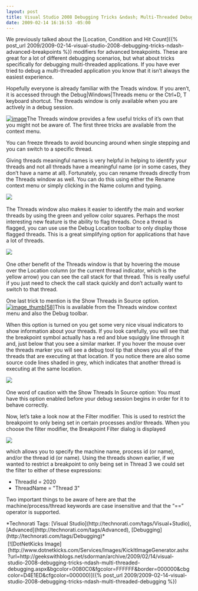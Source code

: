 ```yaml
---
layout: post
title: Visual Studio 2008 Debugging Tricks &ndash; Multi-Threaded Debugging
date: 2009-02-14 16:16:53 -05:00
---
```


We previously talked about the [Location, Condition and Hit Count]({% post_url 2009/2009-02-14-visual-studio-2008-debugging-tricks-ndash-advanced-breakpoints %}) modifiers for advanced breakpoints. These are great for a lot of different debugging scenarios, but what about tricks specifically for debugging multi-threaded applications. If you have ever tried to debug a multi-threaded application you know that it isn’t always the easiest experience. 

Hopefully everyone is already familiar with the Treads window. If you aren’t, it is accessed through the Debug|Windows|Threads menu or the Ctrl+D, T keyboard shortcut. The threads window is only available when you are actively in a debug session.

[![image](http://gwb.blob.core.windows.net/sdorman/WindowsLiveWriter/VisualStudio2008DebuggingTricksMultiThre_D278/image_thumb.png "image")](http://gwb.blob.core.windows.net/sdorman/WindowsLiveWriter/VisualStudio2008DebuggingTricksMultiThre_D278/image_2.png)The Threads window provides a few useful tricks of it’s own that you might not be aware of. The first three tricks are available from the context menu.

You can freeze threads to avoid bouncing around when single stepping and you can switch to a specific thread.

Giving threads meaningful names is very helpful in helping to identify your threads and not all threads have a meaningful name (or in some cases, they don’t have a name at all). Fortunately, you can rename threads directly from the Threads window as well. You can do this using either the Rename context menu or simply clicking in the Name column and typing.

![](http://gwb.blob.core.windows.net/sdorman/WindowsLiveWriter/VisualStudio2008DebuggingTricksMultiThre_D278/080107_2004_NeatNewMult2_3.png)  

The Threads window also makes it easier to identify the main and worker threads by using the green and yellow color squares. Perhaps the most interesting new feature is the ability to flag threads. Once a thread is flagged, you can use use the Debug Location toolbar to only display those flagged threads. This is a great simplifying option for applications that have a lot of threads.

![](http://gwb.blob.core.windows.net/sdorman/WindowsLiveWriter/VisualStudio2008DebuggingTricksMultiThre_D278/image_5.png) 

One other benefit of the Threads window is that by hovering the mouse over the Location column (or the current thread indicator, which is the yellow arrow) you can see the call stack for that thread. This is really useful if you just need to check the call stack quickly and don’t actually want to switch to that thread.

One last trick to mention is the Show Threads in Source option. [![image_thumb[58]](http://gwb.blob.core.windows.net/sdorman/WindowsLiveWriter/VisualStudio2008DebuggingTricksMultiThre_D278/image_thumb58_24496d81-8735-4631-b8b0-198b3a3fa12d.png "image_thumb[58]")](http://gwb.blob.core.windows.net/sdorman/WindowsLiveWriter/VisualStudio2008DebuggingTricksMultiThre_D278/image142.png)This is available from the Threads window context menu and also the Debug toolbar. 

When this option is turned on you get some very nice visual indicators to show information about your threads. If you look carefully, you will see that the breakpoint symbol actually has a red and blue squiggly line through it and, just below that you see a similar marker. If you hover the mouse over the threads marker you will see a debug tool tip that shows you all of the threads that are executing at that location. If you notice there are also some source code lines shaded in grey, which indicates that another thread is executing at the same location. 

![](http://gwb.blob.core.windows.net/sdorman/WindowsLiveWriter/VisualStudio2008DebuggingTricksMultiThre_D278/080107_2004_NeatNewMult1_3.png) 

One word of caution with the Show Threads In Source option: You must have this option enabled before your debug session begins in order for it to behave correctly.

Now, let’s take a look now at the Filter modifier. This is used to restrict the breakpoint to only being set in certain processes and/or threads. When you choose the filter modifier, the Breakpoint Filter dialog is displayed

![](http://gwb.blob.core.windows.net/sdorman/WindowsLiveWriter/VisualStudio2008DebuggingTricksMultiThre_D278/image140_3.png)

which allows you to specify the machine name, process id (or name), and/or the thread id (or name). Using the threads shown earlier, if we wanted to restrict a breakpoint to only being set in Thread 3 we could set the filter to either of these expressions:

*   ThreadId = 2020 
*   ThreadName = "Thread 3"   

Two important things to be aware of here are that the machine/process/thread keywords are case insensitive and that the “==” operator is supported.
  <div style="padding-bottom: 0px; margin: 0px; padding-left: 0px; padding-right: 0px; display: inline; float: none; padding-top: 0px" id="scid:0767317B-992E-4b12-91E0-4F059A8CECA8:e5ff7221-12bf-4fbe-b949-54497c96a9d7" class="wlWriterSmartContent">*Technorati Tags: [Visual Studio](http://technorati.com/tags/Visual+Studio), [Advanced](http://technorati.com/tags/Advanced), [Debugging](http://technorati.com/tags/Debugging)*</div><div class="wlWriterHeaderFooter" style="text-align:left; margin:0px; padding:4px 4px 4px 4px;">[![DotNetKicks Image](http://www.dotnetkicks.com/Services/Images/KickItImageGenerator.ashx?url=http://geekswithblogs.net/sdorman/archive/2009/02/14/visual-studio-2008-debugging-tricks-ndash-multi-threaded-debugging.aspx&bgcolor=0080C0&fgcolor=FFFFFF&border=000000&cbgcolor=D4E1ED&cfgcolor=000000)]({% post_url 2009/2009-02-14-visual-studio-2008-debugging-tricks-ndash-multi-threaded-debugging %})</div>
